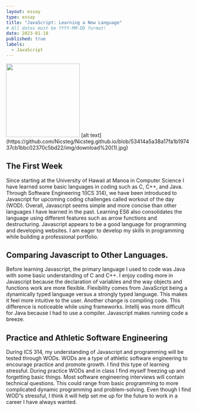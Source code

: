 ```yaml
---
layout: essay
type: essay
title: "JavaScript: Learning a New Language"
# All dates must be YYYY-MM-DD format!
date: 2023-01-18
published: true
labels:
  - JavaScript
---
```


<img width="200px" class="rounded float-start pe-4" src="...img/download (1).jpg">
[alt text](https://github.com/Nicsteg/Nicsteg.github.io/blob/53414a5a38a17fa1b197437cb1bbc02370c5bd22/img/download%20(1).jpg)


## The First Week

Since starting at the University of Hawaii at Manoa in Computer Science I have learned some basic languages in coding such as C, C++, and Java. Through Software Engineering 1(ICS 314), we have been introduced to Javascript for upcoming coding challenges called workout of the day (WOD). Overall, Javascript seems simple and more concise than other languages I have learned in the past. Learning ES6 also consolidates the language using different features such as arrow functions and destructuring. Javascript appears to be a good language for programming and developing websites. I am eager to develop my skills in programming while building a professional portfolio. 

## Comparing Javascript to Other Languages.

Before learning Javascript, the primary language I used to code was Java with some basic understanding of C and C++. I enjoy coding more in Javascript because the declaration of variables and the way objects and functions work are more flexible. Flexibility comes from JavaScript being a dynamically typed language versus a strongly typed language. This makes it feel more intuitive to the user. Another change is compiling code. This difference is noticeable while using frameworks. Intellij was more difficult for Java because I had to use a compiler. Javascript makes running code a breeze.

## Practice and Athletic Software Engineering

During ICS 314, my understanding of Javascript and programming will be tested through WODs. WODs are a type of athletic software engineering to encourage practice and promote growth. I find this type of learning stressful. During practice WODs and in class I find myself freezing up and forgetting basic things. Most software engineering interviews will contain technical questions. This could range from basic programming to more complicated dynamic programming and problem-solving. Even though I find WOD”s stressful, I think it will help set me up for the future to work in a career I have always wanted. 
